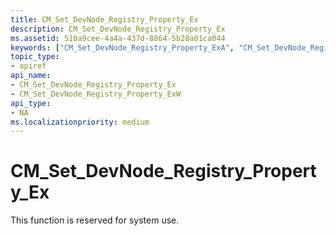 ```yaml
---
title: CM_Set_DevNode_Registry_Property_Ex
description: CM_Set_DevNode_Registry_Property_Ex
ms.assetid: 510a9cee-4a4a-437d-8864-5b28a01ca044
keywords: ["CM_Set_DevNode_Registry_Property_ExA", "CM_Set_DevNode_Registry_Property_ExW", "CM_Set_DevNode_Registry_Property_Ex Device and Driver Installation"]
topic_type:
- apiref
api_name:
- CM_Set_DevNode_Registry_Property_Ex
- CM_Set_DevNode_Registry_Property_ExW
api_type:
- NA
ms.localizationpriority: medium
---
```


# CM_Set_DevNode_Registry_Property_Ex

This function is reserved for system use.
